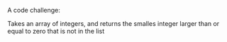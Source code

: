 A code challenge:

Takes an array of integers, and returns the smalles integer larger than or equal to zero that is not in the list
